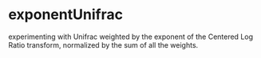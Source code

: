 # exponentUnifrac
experimenting with Unifrac weighted by the exponent of the Centered Log Ratio transform, normalized by the sum of all the weights.
